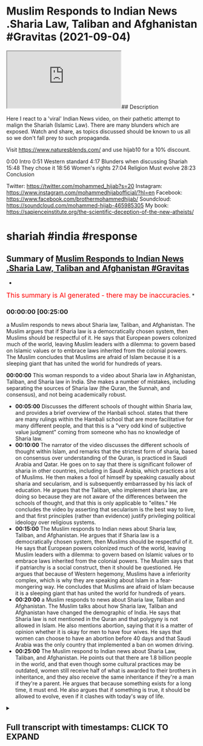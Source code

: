 # Muslim Responds to Indian News .Sharia Law, Taliban and Afghanistan #Gravitas (2021-09-04)

<iframe loading='lazy' src='https://www.youtube.com/embed/nvIoWunqmZ4'></iframe>## Description

Here I react to a 'viral' Indian News video, on their pathetic attempt to malign the Shariah (Islamic Law). There are many blunders which are exposed. Watch and share, as topics discussed should be known to us all so we don't fall prey to such propaganda.

Visit <https://www.naturesblends.com/> and use hijab10 for a 10% discount.

0:00 Intro
0:51 Western standard
4:17 Blunders when discussing Shariah
15:48 They chose it
18:56 Women's rights
27:04 Religion Must evolve
28:23 Conclusion

Twitter: <https://twitter.com/mohammed_hijab?s=20>
Instagram: <https://www.instagram.com/mohammedhijabofficial/?hl=en>
Facebook: <https://www.facebook.com/brothermohammedhijab/>
Soundcloud: <https://soundcloud.com/mohammed-hijab-465985305>
My book: <https://sapienceinstitute.org/the-scientific-deception-of-the-new-atheists/>

# shariah #india #response

## Summary of [Muslim Responds to Indian News .Sharia Law, Taliban and Afghanistan #Gravitas](https://www.youtube.com/watch?v=nvIoWunqmZ4)

*

<span style="color:red; font-size:125%">This summary is AI generated - there may be inaccuracies</span>. *

### <a onclick="modifyYTiframeseektime('1500')">00:00:00 [00:25:00</a>

 a Muslim responds to news about Sharia law, Taliban, and Afghanistan. The Muslim argues that if Sharia law is a democratically chosen system, then Muslims should be respectful of it. He says that European powers colonized much of the world, leaving Muslim leaders with a dilemma: to govern based on Islamic values or to embrace laws inherited from the colonial powers. The Muslim concludes that Muslims are afraid of Islam because it is a sleeping giant that has united the world for hundreds of years.

**<a onclick="modifyYTiframeseektime('0')">00:00:00</a>** This woman responds to a video about Sharia law in Afghanistan, Taliban, and Sharia law in India. She makes a number of mistakes, including separating the sources of Sharia law (the Quran, the Sunnah, and consensus), and not being academically robust.

* **<a onclick="modifyYTiframeseektime('300')">00:05:00</a>** Discusses the different schools of thought within Sharia law, and provides a brief overview of the Hanbali school. states that there are many rulings within the Hambali school that are more facilitative for many different people, and that this is a "very odd kind of subjective value judgment" coming from someone who has no knowledge of Sharia law.
* **<a onclick="modifyYTiframeseektime('600')">00:10:00</a>** The narrator of the video discusses the different schools of thought within Islam, and remarks that the strictest form of sharia, based on consensus over understanding of the Quran, is practiced in Saudi Arabia and Qatar. He goes on to say that there is significant follower of sharia in other countries, including in Saudi Arabia, which practices a lot of Muslims. He then makes a fool of himself by speaking casually about sharia and secularism, and is subsequently embarrassed by his lack of education. He argues that the Taliban, who implement sharia law, are doing so because they are not aware of the differences between the schools of thought, and that this is only applicable to "elites." He concludes the video by asserting that secularism is the best way to live, and that first principles (rather than evidence) justify privileging political ideology over religious systems.
* **<a onclick="modifyYTiframeseektime('900')">00:15:00</a>** The Muslim responds to Indian news about Sharia law, Taliban, and Afghanistan. He argues that if Sharia law is a democratically chosen system, then Muslims should be respectful of it. He says that European powers colonized much of the world, leaving Muslim leaders with a dilemma: to govern based on Islamic values or to embrace laws inherited from the colonial powers. The Muslim says that if patriarchy is a social construct, then it should be questioned. He argues that because of Western hegemony, Muslims have a inferiority complex, which is why they are speaking about Islam in a fear-mongering way. He concludes that Muslims are afraid of Islam because it is a sleeping giant that has united the world for hundreds of years.
* **<a onclick="modifyYTiframeseektime('1200')">00:20:00</a>**  a Muslim responds to news about Sharia law, Taliban and Afghanistan. The Muslim talks about how Sharia law, Taliban and Afghanistan have changed the demographic of India. He says that Sharia law is not mentioned in the Quran and that polygyny is not allowed in Islam. He also mentions abortion, saying that it is a matter of opinion whether it is okay for men to have four wives. He says that women can choose to have an abortion before 40 days and that Saudi Arabia was the only country that implemented a ban on women driving.
* **<a onclick="modifyYTiframeseektime('1500')">00:25:00</a>** The Muslim respond to Indian news about Sharia Law, Taliban, and Afghanistan. He points out that there are 1.8 billion people in the world, and that even though some cultural practices may be outdated, women still receive half of what is awarded to their brothers in inheritance, and they also receive the same inheritance if they're a man if they're a parent. He argues that because something exists for a long time, it must end. He also argues that if something is true, it should be allowed to evolve, even if it clashes with today's way of life.

<details><summary><h2>Full transcript with timestamps: CLICK TO EXPAND</h2></summary>

<a onclick="modifyYTiframeseektime('0)')">0:00:00 [Music]</a>
<a onclick="modifyYTiframeseektime('5)')">0:00:05 is the hijab 10</a>
<a onclick="modifyYTiframeseektime('7)')">0:00:07 discount code for 10 percent discount on</a>
<a onclick="modifyYTiframeseektime('9)')">0:00:09 a wide range of products including</a>
<a onclick="modifyYTiframeseektime('11)')">0:00:11 premium ethiopian black seed products</a>
<a onclick="modifyYTiframeseektime('14)')">0:00:14 assalamu alaikum</a>
<a onclick="modifyYTiframeseektime('16)')">0:00:16 i am going to respond to a video that</a>
<a onclick="modifyYTiframeseektime('18)')">0:00:18 has gone semi viral you could actually</a>
<a onclick="modifyYTiframeseektime('20)')">0:00:20 say it's gone viral depending on your</a>
<a onclick="modifyYTiframeseektime('21)')">0:00:21 definition of course</a>
<a onclick="modifyYTiframeseektime('22)')">0:00:22 a woman a broadcaster from india who has</a>
<a onclick="modifyYTiframeseektime('25)')">0:00:25 perpetuated falsehood really monstrous</a>
<a onclick="modifyYTiframeseektime('28)')">0:00:28 falsehoods one after the other blunders</a>
<a onclick="modifyYTiframeseektime('30)')">0:00:30 she's made blunders mistakes speaking</a>
<a onclick="modifyYTiframeseektime('32)')">0:00:32 with authority where she shouldn't have</a>
<a onclick="modifyYTiframeseektime('34)')">0:00:34 done so</a>
<a onclick="modifyYTiframeseektime('35)')">0:00:35 and i'm gonna be reacting to this video</a>
<a onclick="modifyYTiframeseektime('37)')">0:00:37 of this woman speaking about the</a>
<a onclick="modifyYTiframeseektime('38)')">0:00:38 afghanistan situation about the taliban</a>
<a onclick="modifyYTiframeseektime('41)')">0:00:41 about the sharia law in fact the video</a>
<a onclick="modifyYTiframeseektime('43)')">0:00:43 is entitled what is the sharia law so</a>
<a onclick="modifyYTiframeseektime('46)')">0:00:46 that's a cess</a>
<a onclick="modifyYTiframeseektime('47)')">0:00:47 in watching this video whether this</a>
<a onclick="modifyYTiframeseektime('48)')">0:00:48 woman understands that which she's</a>
<a onclick="modifyYTiframeseektime('51)')">0:00:51 talking about</a>
<a onclick="modifyYTiframeseektime('52)')">0:00:52 there was a time when afghanistan was a</a>
<a onclick="modifyYTiframeseektime('54)')">0:00:54 modern state faith was a private matter</a>
<a onclick="modifyYTiframeseektime('57)')">0:00:57 so already we're talking about modernity</a>
<a onclick="modifyYTiframeseektime('58)')">0:00:58 right so there's an assumption from the</a>
<a onclick="modifyYTiframeseektime('60)')">0:01:00 very outset that western modernity</a>
<a onclick="modifyYTiframeseektime('63)')">0:01:03 progressivism in that sense</a>
<a onclick="modifyYTiframeseektime('65)')">0:01:05 is potentially the barometer or the</a>
<a onclick="modifyYTiframeseektime('67)')">0:01:07 standard</a>
<a onclick="modifyYTiframeseektime('68)')">0:01:08 that we should meet well these</a>
<a onclick="modifyYTiframeseektime('70)')">0:01:10 assertions or these assumptions</a>
<a onclick="modifyYTiframeseektime('73)')">0:01:13 have to be evidence in and of themselves</a>
<a onclick="modifyYTiframeseektime('75)')">0:01:15 we don't need to</a>
<a onclick="modifyYTiframeseektime('76)')">0:01:16 go towards modernity or progressivism or</a>
<a onclick="modifyYTiframeseektime('79)')">0:01:19 western culture</a>
<a onclick="modifyYTiframeseektime('80)')">0:01:20 and if you do if you do want to put us</a>
<a onclick="modifyYTiframeseektime('82)')">0:01:22 in that kind of category of going</a>
<a onclick="modifyYTiframeseektime('84)')">0:01:24 towards this and you think that's the</a>
<a onclick="modifyYTiframeseektime('85)')">0:01:25 right thing to do then you have to argue</a>
<a onclick="modifyYTiframeseektime('87)')">0:01:27 for that from first principles it's not</a>
<a onclick="modifyYTiframeseektime('89)')">0:01:29 good enough to just say well it's</a>
<a onclick="modifyYTiframeseektime('91)')">0:01:31 modernity and assume it you have to</a>
<a onclick="modifyYTiframeseektime('93)')">0:01:33 argue from the beginning and i come to</a>
<a onclick="modifyYTiframeseektime('94)')">0:01:34 you with arguably the most controversial</a>
<a onclick="modifyYTiframeseektime('97)')">0:01:37 concept in the world</a>
<a onclick="modifyYTiframeseektime('99)')">0:01:39 it's arguably the most controversial</a>
<a onclick="modifyYTiframeseektime('101)')">0:01:41 concept in the world of course it's not</a>
<a onclick="modifyYTiframeseektime('103)')">0:01:43 maybe befitting for me to to outline the</a>
<a onclick="modifyYTiframeseektime('106)')">0:01:46 fact that controversiality does not</a>
<a onclick="modifyYTiframeseektime('108)')">0:01:48 equate to falsity and i'm not saying</a>
<a onclick="modifyYTiframeseektime('110)')">0:01:50 that she's saying that but just to make</a>
<a onclick="modifyYTiframeseektime('112)')">0:01:52 sure that our audience or the end user</a>
<a onclick="modifyYTiframeseektime('114)')">0:01:54 here is fully familiar with this point</a>
<a onclick="modifyYTiframeseektime('116)')">0:01:56 but is it the most controversial thing</a>
<a onclick="modifyYTiframeseektime('118)')">0:01:58 in the world</a>
<a onclick="modifyYTiframeseektime('119)')">0:01:59 i mean</a>
<a onclick="modifyYTiframeseektime('120)')">0:02:00 there are lots of things historically</a>
<a onclick="modifyYTiframeseektime('122)')">0:02:02 and contemporaneously that have been</a>
<a onclick="modifyYTiframeseektime('124)')">0:02:04 more controversial the shape of the</a>
<a onclick="modifyYTiframeseektime('125)')">0:02:05 earth has been extremely controversial</a>
<a onclick="modifyYTiframeseektime('127)')">0:02:07 on the history of cosmology in the last</a>
<a onclick="modifyYTiframeseektime('129)')">0:02:09 thousand years</a>
<a onclick="modifyYTiframeseektime('130)')">0:02:10 even more controversial you could argue</a>
<a onclick="modifyYTiframeseektime('132)')">0:02:12 a sati</a>
<a onclick="modifyYTiframeseektime('133)')">0:02:13 a practice called sati</a>
<a onclick="modifyYTiframeseektime('135)')">0:02:15 that was done by hindu women</a>
<a onclick="modifyYTiframeseektime('137)')">0:02:17 historically and even up until the</a>
<a onclick="modifyYTiframeseektime('138)')">0:02:18 modern age actually and this practice</a>
<a onclick="modifyYTiframeseektime('142)')">0:02:22 what involved a woman burning herself</a>
<a onclick="modifyYTiframeseektime('144)')">0:02:24 in mourning</a>
<a onclick="modifyYTiframeseektime('146)')">0:02:26 for her husband's death</a>
<a onclick="modifyYTiframeseektime('149)')">0:02:29 talk about women's rights so one of</a>
<a onclick="modifyYTiframeseektime('151)')">0:02:31 those things it took the colonial powers</a>
<a onclick="modifyYTiframeseektime('153)')">0:02:33 the british powers to come and outlaw</a>
<a onclick="modifyYTiframeseektime('154)')">0:02:34 this thing the white man to come and</a>
<a onclick="modifyYTiframeseektime('156)')">0:02:36 tell you what was right and wrong</a>
<a onclick="modifyYTiframeseektime('158)')">0:02:38 yes no wonder why you're so obsessed</a>
<a onclick="modifyYTiframeseektime('160)')">0:02:40 with the white man because he stops you</a>
<a onclick="modifyYTiframeseektime('161)')">0:02:41 from burning yourselves i mean i</a>
<a onclick="modifyYTiframeseektime('163)')">0:02:43 understand the inferiority complex here</a>
<a onclick="modifyYTiframeseektime('166)')">0:02:46 but</a>
<a onclick="modifyYTiframeseektime('167)')">0:02:47 let's not try and think now that</a>
<a onclick="modifyYTiframeseektime('171)')">0:02:51 this is the once again the barometer</a>
<a onclick="modifyYTiframeseektime('173)')">0:02:53 that we must all fulfill or the</a>
<a onclick="modifyYTiframeseektime('176)')">0:02:56 um</a>
<a onclick="modifyYTiframeseektime('176)')">0:02:56 the the standard that we must all meet</a>
<a onclick="modifyYTiframeseektime('178)')">0:02:58 the white man standard why is it so</a>
<a onclick="modifyYTiframeseektime('181)')">0:03:01 controversial why does the world fear it</a>
<a onclick="modifyYTiframeseektime('183)')">0:03:03 will take afghanistan further back in</a>
<a onclick="modifyYTiframeseektime('186)')">0:03:06 time</a>
<a onclick="modifyYTiframeseektime('188)')">0:03:08 what do you mean by the world do you</a>
<a onclick="modifyYTiframeseektime('189)')">0:03:09 mean the white man</a>
<a onclick="modifyYTiframeseektime('191)')">0:03:11 is that what we mean or the western</a>
<a onclick="modifyYTiframeseektime('192)')">0:03:12 powers or colonial powers or ex-colonial</a>
<a onclick="modifyYTiframeseektime('194)')">0:03:14 powers or the superpowers who do you</a>
<a onclick="modifyYTiframeseektime('195)')">0:03:15 mean by</a>
<a onclick="modifyYTiframeseektime('197)')">0:03:17 the world</a>
<a onclick="modifyYTiframeseektime('198)')">0:03:18 okay let's keep listening we've spoken</a>
<a onclick="modifyYTiframeseektime('200)')">0:03:20 to a lot of scholars and experts to put</a>
<a onclick="modifyYTiframeseektime('202)')">0:03:22 this report together you've spoken to a</a>
<a onclick="modifyYTiframeseektime('204)')">0:03:24 lot of scholars and experts so i'm</a>
<a onclick="modifyYTiframeseektime('206)')">0:03:26 expecting what you say about sharia law</a>
<a onclick="modifyYTiframeseektime('208)')">0:03:28 is going to be something which is</a>
<a onclick="modifyYTiframeseektime('209)')">0:03:29 academically robust and if if not then</a>
<a onclick="modifyYTiframeseektime('212)')">0:03:32 you will be</a>
<a onclick="modifyYTiframeseektime('213)')">0:03:33 obviously to blame thanks to the</a>
<a onclick="modifyYTiframeseektime('215)')">0:03:35 misrepresentation manipulation and</a>
<a onclick="modifyYTiframeseektime('217)')">0:03:37 misuse of the sharia by whom islamic</a>
<a onclick="modifyYTiframeseektime('220)')">0:03:40 regimes politicians clerics radicals</a>
<a onclick="modifyYTiframeseektime('223)')">0:03:43 terrorists they've all used the sharia</a>
<a onclick="modifyYTiframeseektime('225)')">0:03:45 to rule in the name of god</a>
<a onclick="modifyYTiframeseektime('227)')">0:03:47 so coming back to the question what is</a>
<a onclick="modifyYTiframeseektime('228)')">0:03:48 the sharia well there is no</a>
<a onclick="modifyYTiframeseektime('230)')">0:03:50 that's not the exclusive property of</a>
<a onclick="modifyYTiframeseektime('232)')">0:03:52 religious disciples</a>
<a onclick="modifyYTiframeseektime('234)')">0:03:54 many radicals and terrorists have used</a>
<a onclick="modifyYTiframeseektime('236)')">0:03:56 secular ideology to do the same thing so</a>
<a onclick="modifyYTiframeseektime('239)')">0:03:59 this is not this is not an exclusivist</a>
<a onclick="modifyYTiframeseektime('241)')">0:04:01 discourse here i mean we can we can</a>
<a onclick="modifyYTiframeseektime('243)')">0:04:03 point to stalin we can point to even</a>
<a onclick="modifyYTiframeseektime('245)')">0:04:05 lenin we can point to mao we can point</a>
<a onclick="modifyYTiframeseektime('247)')">0:04:07 to many different people who had</a>
<a onclick="modifyYTiframeseektime('249)')">0:04:09 materialist ideologies and who did the</a>
<a onclick="modifyYTiframeseektime('251)')">0:04:11 same thing</a>
<a onclick="modifyYTiframeseektime('252)')">0:04:12 so</a>
<a onclick="modifyYTiframeseektime('253)')">0:04:13 this is not an exclusivist discourse and</a>
<a onclick="modifyYTiframeseektime('255)')">0:04:15 you shouldn't make it seem as if it is</a>
<a onclick="modifyYTiframeseektime('257)')">0:04:17 where do the rules come from three</a>
<a onclick="modifyYTiframeseektime('259)')">0:04:19 sources the quran which is islam's holy</a>
<a onclick="modifyYTiframeseektime('261)')">0:04:21 book the sunnah which is basically the</a>
<a onclick="modifyYTiframeseektime('263)')">0:04:23 deeds of prophet muhammad and the hadees</a>
<a onclick="modifyYTiframeseektime('265)')">0:04:25 the sayings of the prophet this is the</a>
<a onclick="modifyYTiframeseektime('268)')">0:04:28 first major blunder it's actually a huge</a>
<a onclick="modifyYTiframeseektime('270)')">0:04:30 blunder</a>
<a onclick="modifyYTiframeseektime('271)')">0:04:31 it's the quran</a>
<a onclick="modifyYTiframeseektime('273)')">0:04:33 the hadith which is the sunnah i don't</a>
<a onclick="modifyYTiframeseektime('275)')">0:04:35 know why you've separated the two things</a>
<a onclick="modifyYTiframeseektime('277)')">0:04:37 and then the third thing is ishmael</a>
<a onclick="modifyYTiframeseektime('279)')">0:04:39 which is consensus and the fourth thing</a>
<a onclick="modifyYTiframeseektime('280)')">0:04:40 is yes</a>
<a onclick="modifyYTiframeseektime('282)')">0:04:42 and actually nezhamad dina tofi who is a</a>
<a onclick="modifyYTiframeseektime('284)')">0:04:44 one of the specialists of the principles</a>
<a onclick="modifyYTiframeseektime('286)')">0:04:46 of jurisprudence</a>
<a onclick="modifyYTiframeseektime('288)')">0:04:48 he mentions 11 sources all together</a>
<a onclick="modifyYTiframeseektime('290)')">0:04:50 including</a>
<a onclick="modifyYTiframeseektime('294)')">0:04:54 so</a>
<a onclick="modifyYTiframeseektime('296)')">0:04:56 the saying of the sahabi all the rulings</a>
<a onclick="modifyYTiframeseektime('299)')">0:04:59 of those who came before us in terms of</a>
<a onclick="modifyYTiframeseektime('300)')">0:05:00 the other uh legal systems of moses and</a>
<a onclick="modifyYTiframeseektime('303)')">0:05:03 for example abraham and so on</a>
<a onclick="modifyYTiframeseektime('307)')">0:05:07 which is the idea of the common interest</a>
<a onclick="modifyYTiframeseektime('308)')">0:05:08 all of these things are also sources of</a>
<a onclick="modifyYTiframeseektime('310)')">0:05:10 sharia</a>
<a onclick="modifyYTiframeseektime('311)')">0:05:11 and this is the reductionist</a>
<a onclick="modifyYTiframeseektime('312)')">0:05:12 understanding that has left a lot of</a>
<a onclick="modifyYTiframeseektime('313)')">0:05:13 people like yourself</a>
<a onclick="modifyYTiframeseektime('316)')">0:05:16 reducing the sharia to just one or two</a>
<a onclick="modifyYTiframeseektime('318)')">0:05:18 sources</a>
<a onclick="modifyYTiframeseektime('319)')">0:05:19 this is not the case and in fact you</a>
<a onclick="modifyYTiframeseektime('321)')">0:05:21 haven't even represented it correctly</a>
<a onclick="modifyYTiframeseektime('322)')">0:05:22 according to any school of thought shia</a>
<a onclick="modifyYTiframeseektime('324)')">0:05:24 or sunnah this is completely false what</a>
<a onclick="modifyYTiframeseektime('327)')">0:05:27 you've said there is wrong listen to me</a>
<a onclick="modifyYTiframeseektime('329)')">0:05:29 carefully what you said there is wrong</a>
<a onclick="modifyYTiframeseektime('331)')">0:05:31 because once again to reiterate the four</a>
<a onclick="modifyYTiframeseektime('334)')">0:05:34 major</a>
<a onclick="modifyYTiframeseektime('335)')">0:05:35 masada sharia if you like</a>
<a onclick="modifyYTiframeseektime('337)')">0:05:37 or the the four major sources of sharia</a>
<a onclick="modifyYTiframeseektime('340)')">0:05:40 are the quran as you've mentioned the</a>
<a onclick="modifyYTiframeseektime('342)')">0:05:42 sunnah which is the hadith which itself</a>
<a onclick="modifyYTiframeseektime('344)')">0:05:44 is subdivided into different types</a>
<a onclick="modifyYTiframeseektime('346)')">0:05:46 authentic sahih yamatawa</a>
<a onclick="modifyYTiframeseektime('349)')">0:05:49 hassan hasan</a>
<a onclick="modifyYTiframeseektime('355)')">0:05:55 and these categorizations are known by</a>
<a onclick="modifyYTiframeseektime('356)')">0:05:56 the people of hadith and then you have</a>
<a onclick="modifyYTiframeseektime('359)')">0:05:59 ishmael which is the legal consensus</a>
<a onclick="modifyYTiframeseektime('361)')">0:06:01 which is defined by or as</a>
<a onclick="modifyYTiframeseektime('364)')">0:06:04 the</a>
<a onclick="modifyYTiframeseektime('366)')">0:06:06 the consensus of the jurists in one</a>
<a onclick="modifyYTiframeseektime('368)')">0:06:08 specific time in one specific issue in</a>
<a onclick="modifyYTiframeseektime('371)')">0:06:11 one of</a>
<a onclick="modifyYTiframeseektime('372)')">0:06:12 the issues of the uh islamic</a>
<a onclick="modifyYTiframeseektime('375)')">0:06:15 law</a>
<a onclick="modifyYTiframeseektime('376)')">0:06:16 this is ishmael and then you have chaos</a>
<a onclick="modifyYTiframeseektime('378)')">0:06:18 which is legal analogy for example if</a>
<a onclick="modifyYTiframeseektime('380)')">0:06:20 something is haram</a>
<a onclick="modifyYTiframeseektime('382)')">0:06:22 in the quran but then there's something</a>
<a onclick="modifyYTiframeseektime('384)')">0:06:24 which also has the same causative</a>
<a onclick="modifyYTiframeseektime('385)')">0:06:25 reasoning they analogize onto it for</a>
<a onclick="modifyYTiframeseektime('388)')">0:06:28 example</a>
<a onclick="modifyYTiframeseektime('389)')">0:06:29 alcohol is haram or wine is haram let's</a>
<a onclick="modifyYTiframeseektime('392)')">0:06:32 say they analogize on to that</a>
<a onclick="modifyYTiframeseektime('394)')">0:06:34 that smoking weed is haram they smoking</a>
<a onclick="modifyYTiframeseektime('398)')">0:06:38 anything that intoxic hallucinogens are</a>
<a onclick="modifyYTiframeseektime('399)')">0:06:39 haram because it's</a>
<a onclick="modifyYTiframeseektime('402)')">0:06:42 analogized onto and this is one of the</a>
<a onclick="modifyYTiframeseektime('405)')">0:06:45 masada if you like one of the</a>
<a onclick="modifyYTiframeseektime('408)')">0:06:48 sources of sharia but there are these</a>
<a onclick="modifyYTiframeseektime('410)')">0:06:50 are the four main ones there are other</a>
<a onclick="modifyYTiframeseektime('411)')">0:06:51 ones like masala</a>
<a onclick="modifyYTiframeseektime('413)')">0:06:53 this is actually a source of sharia</a>
<a onclick="modifyYTiframeseektime('415)')">0:06:55 masala is the common interest</a>
<a onclick="modifyYTiframeseektime('418)')">0:06:58 a lot of people are asking why is it</a>
<a onclick="modifyYTiframeseektime('419)')">0:06:59 that the taliban are</a>
<a onclick="modifyYTiframeseektime('420)')">0:07:00 acting in a more pragmatic manner now</a>
<a onclick="modifyYTiframeseektime('423)')">0:07:03 is because of this source see if you if</a>
<a onclick="modifyYTiframeseektime('425)')">0:07:05 you knew these things then you'd know</a>
<a onclick="modifyYTiframeseektime('427)')">0:07:07 how to operate and how to interact with</a>
<a onclick="modifyYTiframeseektime('430)')">0:07:10 those who you disagree with you don't</a>
<a onclick="modifyYTiframeseektime('431)')">0:07:11 even know the source of sharia ah</a>
<a onclick="modifyYTiframeseektime('433)')">0:07:13 therefore your analysis is going to be</a>
<a onclick="modifyYTiframeseektime('435)')">0:07:15 reductionist is going to be false and</a>
<a onclick="modifyYTiframeseektime('437)')">0:07:17 it's going to be lacking where are the</a>
<a onclick="modifyYTiframeseektime('439)')">0:07:19 scholars now that you said you they</a>
<a onclick="modifyYTiframeseektime('441)')">0:07:21 don't even know the basis of</a>
<a onclick="modifyYTiframeseektime('443)')">0:07:23 sharia</a>
<a onclick="modifyYTiframeseektime('444)')">0:07:24 in islam</a>
<a onclick="modifyYTiframeseektime('445)')">0:07:25 there's a range of other sources to work</a>
<a onclick="modifyYTiframeseektime('447)')">0:07:27 out how god wants muslims to live but</a>
<a onclick="modifyYTiframeseektime('450)')">0:07:30 there is no single law book no definite</a>
<a onclick="modifyYTiframeseektime('453)')">0:07:33 statute no said judicial proceeding</a>
<a onclick="modifyYTiframeseektime('456)')">0:07:36 that's false there is a set judicial</a>
<a onclick="modifyYTiframeseektime('457)')">0:07:37 precedent it's not precedent it's</a>
<a onclick="modifyYTiframeseektime('459)')">0:07:39 precedent and there is a there is a set</a>
<a onclick="modifyYTiframeseektime('462)')">0:07:42 precedent from the ishmael</a>
<a onclick="modifyYTiframeseektime('464)')">0:07:44 so when scholars make a decision on the</a>
<a onclick="modifyYTiframeseektime('467)')">0:07:47 par or on the uh on whatever his issue</a>
<a onclick="modifyYTiframeseektime('469)')">0:07:49 is they look at the ishmael if there's a</a>
<a onclick="modifyYTiframeseektime('470)')">0:07:50 ishmael or a consensus of a past that</a>
<a onclick="modifyYTiframeseektime('474)')">0:07:54 acts effectively like a judicial</a>
<a onclick="modifyYTiframeseektime('476)')">0:07:56 president it's basically a vast</a>
<a onclick="modifyYTiframeseektime('478)')">0:07:58 collection of different often</a>
<a onclick="modifyYTiframeseektime('480)')">0:08:00 conflicting interpretations</a>
<a onclick="modifyYTiframeseektime('482)')">0:08:02 these are that's not</a>
<a onclick="modifyYTiframeseektime('484)')">0:08:04 see you're confusing it yourself you</a>
<a onclick="modifyYTiframeseektime('485)')">0:08:05 said sharia is different because the</a>
<a onclick="modifyYTiframeseektime('488)')">0:08:08 interpretations and sharia is god's will</a>
<a onclick="modifyYTiframeseektime('490)')">0:08:10 now you're saying that sharia has got</a>
<a onclick="modifyYTiframeseektime('492)')">0:08:12 sharia is diff different interpretations</a>
<a onclick="modifyYTiframeseektime('494)')">0:08:14 which is false you can't even keep up</a>
<a onclick="modifyYTiframeseektime('496)')">0:08:16 with your own script that you're reading</a>
<a onclick="modifyYTiframeseektime('498)')">0:08:18 in front of your face</a>
<a onclick="modifyYTiframeseektime('500)')">0:08:20 this is ignorance compounded</a>
<a onclick="modifyYTiframeseektime('502)')">0:08:22 interpretations gave birth to five</a>
<a onclick="modifyYTiframeseektime('504)')">0:08:24 schools of thought five legal schools of</a>
<a onclick="modifyYTiframeseektime('507)')">0:08:27 sharia and you must know this there are</a>
<a onclick="modifyYTiframeseektime('508)')">0:08:28 different kinds of sharia</a>
<a onclick="modifyYTiframeseektime('510)')">0:08:30 we must know this and you're gonna teach</a>
<a onclick="modifyYTiframeseektime('511)')">0:08:31 us you must know this</a>
<a onclick="modifyYTiframeseektime('513)')">0:08:33 by the way there are more than four five</a>
<a onclick="modifyYTiframeseektime('515)')">0:08:35 six seven schools of thought these are</a>
<a onclick="modifyYTiframeseektime('516)')">0:08:36 the ones which have survived</a>
<a onclick="modifyYTiframeseektime('518)')">0:08:38 there are many schools of thought atari</a>
<a onclick="modifyYTiframeseektime('520)')">0:08:40 had a school of thought</a>
<a onclick="modifyYTiframeseektime('521)')">0:08:41 had a school of thought these big names</a>
<a onclick="modifyYTiframeseektime('523)')">0:08:43 had a school of thought they just</a>
<a onclick="modifyYTiframeseektime('524)')">0:08:44 haven't survived so if you want to be</a>
<a onclick="modifyYTiframeseektime('526)')">0:08:46 meticulous and you want to be precise</a>
<a onclick="modifyYTiframeseektime('528)')">0:08:48 then don't speak in the way that you've</a>
<a onclick="modifyYTiframeseektime('530)')">0:08:50 just spoken</a>
<a onclick="modifyYTiframeseektime('536)')">0:08:56 these four belong to sunni islam the</a>
<a onclick="modifyYTiframeseektime('538)')">0:08:58 fifth is a shia version of what about</a>
<a onclick="modifyYTiframeseektime('542)')">0:09:02 what about the what about zaydi shias</a>
<a onclick="modifyYTiframeseektime('545)')">0:09:05 you've completely missed a big chunks so</a>
<a onclick="modifyYTiframeseektime('547)')">0:09:07 you're all over the place zaydi shia is</a>
<a onclick="modifyYTiframeseektime('549)')">0:09:09 they are the majority of the yemeni</a>
<a onclick="modifyYTiframeseektime('551)')">0:09:11 population of shiites you've completely</a>
<a onclick="modifyYTiframeseektime('553)')">0:09:13 left them out in your analysis here how</a>
<a onclick="modifyYTiframeseektime('555)')">0:09:15 comes</a>
<a onclick="modifyYTiframeseektime('557)')">0:09:17 sharia it's called jafri</a>
<a onclick="modifyYTiframeseektime('559)')">0:09:19 all five of them are named after</a>
<a onclick="modifyYTiframeseektime('561)')">0:09:21 theologists and jurists the men who</a>
<a onclick="modifyYTiframeseektime('564)')">0:09:24 theologians and jurists</a>
<a onclick="modifyYTiframeseektime('567)')">0:09:27 yes</a>
<a onclick="modifyYTiframeseektime('569)')">0:09:29 interpreted islamic texts</a>
<a onclick="modifyYTiframeseektime('571)')">0:09:31 now look at this map</a>
<a onclick="modifyYTiframeseektime('573)')">0:09:33 the hanbali school is the smallest and</a>
<a onclick="modifyYTiframeseektime('575)')">0:09:35 strictest of them all it's primary</a>
<a onclick="modifyYTiframeseektime('578)')">0:09:38 what you define as strict this is it</a>
<a onclick="modifyYTiframeseektime('580)')">0:09:40 seems to be a very subjective reading</a>
<a onclick="modifyYTiframeseektime('582)')">0:09:42 what do you define as a strict there's</a>
<a onclick="modifyYTiframeseektime('583)')">0:09:43 many rulings in the hamburglar school of</a>
<a onclick="modifyYTiframeseektime('585)')">0:09:45 thought</a>
<a onclick="modifyYTiframeseektime('586)')">0:09:46 i'm not just saying that because</a>
<a onclick="modifyYTiframeseektime('587)')">0:09:47 obviously i come from that school</a>
<a onclick="modifyYTiframeseektime('588)')">0:09:48 thought but um there are many rulings</a>
<a onclick="modifyYTiframeseektime('590)')">0:09:50 which are by and large more facilitative</a>
<a onclick="modifyYTiframeseektime('594)')">0:09:54 for many different people so this is a</a>
<a onclick="modifyYTiframeseektime('595)')">0:09:55 very</a>
<a onclick="modifyYTiframeseektime('596)')">0:09:56 odd kind of subjective value judgment</a>
<a onclick="modifyYTiframeseektime('598)')">0:09:58 coming from someone who has no knowledge</a>
<a onclick="modifyYTiframeseektime('600)')">0:10:00 of any of the schools of thought and you</a>
<a onclick="modifyYTiframeseektime('601)')">0:10:01 probably wouldn't ask you why is it the</a>
<a onclick="modifyYTiframeseektime('602)')">0:10:02 strictest you probably wouldn't know how</a>
<a onclick="modifyYTiframeseektime('603)')">0:10:03 to answer that</a>
<a onclick="modifyYTiframeseektime('605)')">0:10:05 resource is the quran it is practiced in</a>
<a onclick="modifyYTiframeseektime('607)')">0:10:07 saudi arabia and qatar</a>
<a onclick="modifyYTiframeseektime('609)')">0:10:09 it also has significant followers in</a>
<a onclick="modifyYTiframeseektime('611)')">0:10:11 these countries i mean saudi arabia yes</a>
<a onclick="modifyYTiframeseektime('613)')">0:10:13 they practiced</a>
<a onclick="modifyYTiframeseektime('614)')">0:10:14 a lot of a lot of people a lot of</a>
<a onclick="modifyYTiframeseektime('616)')">0:10:16 jerusalem humbly there about a lot of</a>
<a onclick="modifyYTiframeseektime('618)')">0:10:18 salafists who are not non-medhabi</a>
<a onclick="modifyYTiframeseektime('621)')">0:10:21 actually in saudi arabia and so once</a>
<a onclick="modifyYTiframeseektime('623)')">0:10:23 again the awam the the labe audience the</a>
<a onclick="modifyYTiframeseektime('625)')">0:10:25 lay people this is very important for</a>
<a onclick="modifyYTiframeseektime('627)')">0:10:27 even us to know as muslims there's a</a>
<a onclick="modifyYTiframeseektime('628)')">0:10:28 difference between what the elitists or</a>
<a onclick="modifyYTiframeseektime('630)')">0:10:30 the clerics or whatever it is they</a>
<a onclick="modifyYTiframeseektime('632)')">0:10:32 practice and what the lay audience</a>
<a onclick="modifyYTiframeseektime('635)')">0:10:35 their lay audience really doesn't have a</a>
<a onclick="modifyYTiframeseektime('637)')">0:10:37 method</a>
<a onclick="modifyYTiframeseektime('639)')">0:10:39 the ami doesn't really know about the</a>
<a onclick="modifyYTiframeseektime('640)')">0:10:40 hamburglar school of if you ask him</a>
<a onclick="modifyYTiframeseektime('641)')">0:10:41 what's the difference between himself</a>
<a onclick="modifyYTiframeseektime('642)')">0:10:42 and hanafi they all know the difference</a>
<a onclick="modifyYTiframeseektime('644)')">0:10:44 so this is only applicable really to the</a>
<a onclick="modifyYTiframeseektime('646)')">0:10:46 elitists</a>
<a onclick="modifyYTiframeseektime('647)')">0:10:47 but you wouldn't know that the shafi</a>
<a onclick="modifyYTiframeseektime('649)')">0:10:49 school of sharia relies on consensus</a>
<a onclick="modifyYTiframeseektime('651)')">0:10:51 over understanding of the quran i would</a>
<a onclick="modifyYTiframeseektime('653)')">0:10:53 dare you i dare you to find me one book</a>
<a onclick="modifyYTiframeseektime('657)')">0:10:57 from imam shafi's</a>
<a onclick="modifyYTiframeseektime('659)')">0:10:59 the first book ever written</a>
<a onclick="modifyYTiframeseektime('661)')">0:11:01 on usual by the way in islamic history</a>
<a onclick="modifyYTiframeseektime('663)')">0:11:03 he is the one who which is islamic</a>
<a onclick="modifyYTiframeseektime('665)')">0:11:05 jewish prudence are they to find me one</a>
<a onclick="modifyYTiframeseektime('667)')">0:11:07 book of shafai usual which says that</a>
<a onclick="modifyYTiframeseektime('670)')">0:11:10 consensus is</a>
<a onclick="modifyYTiframeseektime('672)')">0:11:12 preferred over the quran there's no such</a>
<a onclick="modifyYTiframeseektime('675)')">0:11:15 statement made by any scholar in islamic</a>
<a onclick="modifyYTiframeseektime('677)')">0:11:17 history you've just made a fool of</a>
<a onclick="modifyYTiframeseektime('678)')">0:11:18 yourself not realizing it speaking</a>
<a onclick="modifyYTiframeseektime('680)')">0:11:20 nonchalantly and casually</a>
<a onclick="modifyYTiframeseektime('683)')">0:11:23 this is embarrassing this is totally</a>
<a onclick="modifyYTiframeseektime('684)')">0:11:24 embarrassing why are you speaking about</a>
<a onclick="modifyYTiframeseektime('685)')">0:11:25 these matters</a>
<a onclick="modifyYTiframeseektime('687)')">0:11:27 why are you speaking about these matters</a>
<a onclick="modifyYTiframeseektime('689)')">0:11:29 you clearly are uneducated</a>
<a onclick="modifyYTiframeseektime('691)')">0:11:31 you think you're educated you're</a>
<a onclick="modifyYTiframeseektime('692)')">0:11:32 uneducated you're being educated right</a>
<a onclick="modifyYTiframeseektime('694)')">0:11:34 now you've just made a huge blunder you</a>
<a onclick="modifyYTiframeseektime('696)')">0:11:36 said the shafai school of thought relies</a>
<a onclick="modifyYTiframeseektime('698)')">0:11:38 upon consensus over the understanding of</a>
<a onclick="modifyYTiframeseektime('701)')">0:11:41 the quran and there is no such there is</a>
<a onclick="modifyYTiframeseektime('703)')">0:11:43 not even one scholar in islamic history</a>
<a onclick="modifyYTiframeseektime('705)')">0:11:45 from any school of thought who's ever</a>
<a onclick="modifyYTiframeseektime('707)')">0:11:47 said such a thing you fool the hanafi</a>
<a onclick="modifyYTiframeseektime('709)')">0:11:49 school the earliest the most flexible</a>
<a onclick="modifyYTiframeseektime('711)')">0:11:51 version of the sharia it relies both on</a>
<a onclick="modifyYTiframeseektime('714)')">0:11:54 consensus and independent reasoning the</a>
<a onclick="modifyYTiframeseektime('716)')">0:11:56 hanafi school has the largest number</a>
<a onclick="modifyYTiframeseektime('719)')">0:11:59 there's all of the schools of thor have</a>
<a onclick="modifyYTiframeseektime('721)')">0:12:01 class except for the school of thought</a>
<a onclick="modifyYTiframeseektime('723)')">0:12:03 so you're making as if this is a special</a>
<a onclick="modifyYTiframeseektime('725)')">0:12:05 speciality of the hanafi method it's not</a>
<a onclick="modifyYTiframeseektime('728)')">0:12:08 independent reasoning is ps which is</a>
<a onclick="modifyYTiframeseektime('729)')">0:12:09 analyzing and then analogizing causative</a>
<a onclick="modifyYTiframeseektime('732)')">0:12:12 reasoning and then and analyzing</a>
<a onclick="modifyYTiframeseektime('734)')">0:12:14 backward formula this is not as special</a>
<a onclick="modifyYTiframeseektime('735)')">0:12:15 as a speciality of the hanafi method all</a>
<a onclick="modifyYTiframeseektime('738)')">0:12:18 of them if they have except for the</a>
<a onclick="modifyYTiframeseektime('738)')">0:12:18 vladimir which he didn't mention</a>
<a onclick="modifyYTiframeseektime('741)')">0:12:21 is uh in fact</a>
<a onclick="modifyYTiframeseektime('742)')">0:12:22 has that has that future they live in</a>
<a onclick="modifyYTiframeseektime('744)')">0:12:24 turkey jordan lebanon egypt afghanistan</a>
<a onclick="modifyYTiframeseektime('747)')">0:12:27 pakistan india</a>
<a onclick="modifyYTiframeseektime('749)')">0:12:29 yeah afghanistan so you've called it the</a>
<a onclick="modifyYTiframeseektime('751)')">0:12:31 most flexible form of sharia</a>
<a onclick="modifyYTiframeseektime('753)')">0:12:33 but but how do you square that with the</a>
<a onclick="modifyYTiframeseektime('755)')">0:12:35 fact that the taliban are implementing</a>
<a onclick="modifyYTiframeseektime('757)')">0:12:37 it you've you so you see there's</a>
<a onclick="modifyYTiframeseektime('760)')">0:12:40 contradictory messaging here in your</a>
<a onclick="modifyYTiframeseektime('761)')">0:12:41 broadcast you don't you don't even seem</a>
<a onclick="modifyYTiframeseektime('763)')">0:12:43 to realize it that's how embarrassing it</a>
<a onclick="modifyYTiframeseektime('765)')">0:12:45 is but the problem begins when religion</a>
<a onclick="modifyYTiframeseektime('767)')">0:12:47 is mixed with governance</a>
<a onclick="modifyYTiframeseektime('769)')">0:12:49 she says the problem begins when</a>
<a onclick="modifyYTiframeseektime('771)')">0:12:51 religion is mixed with governance that's</a>
<a onclick="modifyYTiframeseektime('773)')">0:12:53 that is a supposition you're making an</a>
<a onclick="modifyYTiframeseektime('775)')">0:12:55 assertion you've gone from inform</a>
<a onclick="modifyYTiframeseektime('777)')">0:12:57 informative broadcast to persuasive</a>
<a onclick="modifyYTiframeseektime('780)')">0:13:00 broadcasting so now you're inserting a</a>
<a onclick="modifyYTiframeseektime('782)')">0:13:02 secular ideal my question is the</a>
<a onclick="modifyYTiframeseektime('785)')">0:13:05 presumption of secularity how can you</a>
<a onclick="modifyYTiframeseektime('787)')">0:13:07 assert that without giving any evidence</a>
<a onclick="modifyYTiframeseektime('790)')">0:13:10 what are your demonstrative proofs that</a>
<a onclick="modifyYTiframeseektime('792)')">0:13:12 secularism is the neutral way or the</a>
<a onclick="modifyYTiframeseektime('796)')">0:13:16 best way to live</a>
<a onclick="modifyYTiframeseektime('798)')">0:13:18 do you have any evidence to in support</a>
<a onclick="modifyYTiframeseektime('800)')">0:13:20 of secularism how do you even support</a>
<a onclick="modifyYTiframeseektime('802)')">0:13:22 how do you even define secularism</a>
<a onclick="modifyYTiframeseektime('804)')">0:13:24 because if secularism is a def is a</a>
<a onclick="modifyYTiframeseektime('806)')">0:13:26 division between church and state</a>
<a onclick="modifyYTiframeseektime('808)')">0:13:28 or religion and secular governance my</a>
<a onclick="modifyYTiframeseektime('811)')">0:13:31 question to you is what constitutes his</a>
<a onclick="modifyYTiframeseektime('813)')">0:13:33 religion if you look at the sociological</a>
<a onclick="modifyYTiframeseektime('815)')">0:13:35 literature you'll find that there's</a>
<a onclick="modifyYTiframeseektime('816)')">0:13:36 broad definitions which include</a>
<a onclick="modifyYTiframeseektime('818)')">0:13:38 political ideologies things like</a>
<a onclick="modifyYTiframeseektime('820)')">0:13:40 feminism things like liberalism and</a>
<a onclick="modifyYTiframeseektime('822)')">0:13:42 things like ironically enough</a>
<a onclick="modifyYTiframeseektime('824)')">0:13:44 constitutionalism republicanism</a>
<a onclick="modifyYTiframeseektime('826)')">0:13:46 nationalism as well so if that is the</a>
<a onclick="modifyYTiframeseektime('828)')">0:13:48 case</a>
<a onclick="modifyYTiframeseektime('829)')">0:13:49 then to what extent can a government</a>
<a onclick="modifyYTiframeseektime('831)')">0:13:51 like yours in india a nationalist</a>
<a onclick="modifyYTiframeseektime('833)')">0:13:53 government a secular government one that</a>
<a onclick="modifyYTiframeseektime('835)')">0:13:55 maybe claims to be liberal and democrat</a>
<a onclick="modifyYTiframeseektime('836)')">0:13:56 democratic at the same time all those</a>
<a onclick="modifyYTiframeseektime('838)')">0:13:58 things</a>
<a onclick="modifyYTiframeseektime('839)')">0:13:59 could that be classified as a religious</a>
<a onclick="modifyYTiframeseektime('841)')">0:14:01 type of reasoning or a religious kind of</a>
<a onclick="modifyYTiframeseektime('844)')">0:14:04 thing in the first place and if it is</a>
<a onclick="modifyYTiframeseektime('846)')">0:14:06 religion</a>
<a onclick="modifyYTiframeseektime('847)')">0:14:07 then if it is religious then it wouldn't</a>
<a onclick="modifyYTiframeseektime('848)')">0:14:08 be secular and so once again your ideal</a>
<a onclick="modifyYTiframeseektime('851)')">0:14:11 would be dismissed why should we</a>
<a onclick="modifyYTiframeseektime('854)')">0:14:14 prioritize even if barring</a>
<a onclick="modifyYTiframeseektime('857)')">0:14:17 or bearing into consideration secularism</a>
<a onclick="modifyYTiframeseektime('859)')">0:14:19 why why should we con why should we</a>
<a onclick="modifyYTiframeseektime('862)')">0:14:22 privilege political ideology over and</a>
<a onclick="modifyYTiframeseektime('864)')">0:14:24 above</a>
<a onclick="modifyYTiframeseektime('865)')">0:14:25 theological</a>
<a onclick="modifyYTiframeseektime('866)')">0:14:26 uh systems is there any argument that</a>
<a onclick="modifyYTiframeseektime('868)')">0:14:28 you have from first principles that lead</a>
<a onclick="modifyYTiframeseektime('870)')">0:14:30 us to that</a>
<a onclick="modifyYTiframeseektime('872)')">0:14:32 so you see you see the problem is you've</a>
<a onclick="modifyYTiframeseektime('874)')">0:14:34 inserted your opinion</a>
<a onclick="modifyYTiframeseektime('876)')">0:14:36 my dear and unfortunately what you</a>
<a onclick="modifyYTiframeseektime('878)')">0:14:38 haven't done is provide any evidence and</a>
<a onclick="modifyYTiframeseektime('880)')">0:14:40 the quran states</a>
<a onclick="modifyYTiframeseektime('884)')">0:14:44 bring your evidences for your truthful</a>
<a onclick="modifyYTiframeseektime('885)')">0:14:45 many muslims who embrace the sharia</a>
<a onclick="modifyYTiframeseektime('887)')">0:14:47 thought of it as a substitute for the</a>
<a onclick="modifyYTiframeseektime('890)')">0:14:50 law of the land and that's where the</a>
<a onclick="modifyYTiframeseektime('891)')">0:14:51 problem lies the sharia was just</a>
<a onclick="modifyYTiframeseektime('893)')">0:14:53 supposed to be a way of living so now</a>
<a onclick="modifyYTiframeseektime('896)')">0:14:56 you're making a theological claim you're</a>
<a onclick="modifyYTiframeseektime('897)')">0:14:57 saying it's meant to be a way of living</a>
<a onclick="modifyYTiframeseektime('898)')">0:14:58 it's not meant to be for governance</a>
<a onclick="modifyYTiframeseektime('900)')">0:15:00 so but how would you make sense of all</a>
<a onclick="modifyYTiframeseektime('902)')">0:15:02 the quranic verses in that hadith which</a>
<a onclick="modifyYTiframeseektime('904)')">0:15:04 clearly indicates</a>
<a onclick="modifyYTiframeseektime('906)')">0:15:06 that</a>
<a onclick="modifyYTiframeseektime('907)')">0:15:07 which are addressing in the first place</a>
<a onclick="modifyYTiframeseektime('909)')">0:15:09 politicians</a>
<a onclick="modifyYTiframeseektime('911)')">0:15:11 generals and armies and so on and while</a>
<a onclick="modifyYTiframeseektime('913)')">0:15:13 european nations later separated the</a>
<a onclick="modifyYTiframeseektime('915)')">0:15:15 church from the state many islamic</a>
<a onclick="modifyYTiframeseektime('917)')">0:15:17 countries did not</a>
<a onclick="modifyYTiframeseektime('919)')">0:15:19 france britain and other europe so</a>
<a onclick="modifyYTiframeseektime('923)')">0:15:23 so uh</a>
<a onclick="modifyYTiframeseektime('925)')">0:15:25 european powers had colonized much of</a>
<a onclick="modifyYTiframeseektime('927)')">0:15:27 west asia africa and asia when they left</a>
<a onclick="modifyYTiframeseektime('930)')">0:15:30 leaders of the newly formed muslim</a>
<a onclick="modifyYTiframeseektime('931)')">0:15:31 majority countries faced a dilemma</a>
<a onclick="modifyYTiframeseektime('934)')">0:15:34 should they govern based on previous</a>
<a onclick="modifyYTiframeseektime('936)')">0:15:36 islamic values or should they embrace</a>
<a onclick="modifyYTiframeseektime('938)')">0:15:38 laws inherited leaders of those nations</a>
<a onclick="modifyYTiframeseektime('941)')">0:15:41 that you're talking about were usually</a>
<a onclick="modifyYTiframeseektime('943)')">0:15:43 puppet leaders installed by the colonial</a>
<a onclick="modifyYTiframeseektime('946)')">0:15:46 overlords that just left well they chose</a>
<a onclick="modifyYTiframeseektime('948)')">0:15:48 the sharia as the basis of their legal</a>
<a onclick="modifyYTiframeseektime('950)')">0:15:50 justice system well you said it yourself</a>
<a onclick="modifyYTiframeseektime('952)')">0:15:52 they chose if if that is what you</a>
<a onclick="modifyYTiframeseektime('954)')">0:15:54 believe that they chose and the people</a>
<a onclick="modifyYTiframeseektime('956)')">0:15:56 of the country chose that and we say 96</a>
<a onclick="modifyYTiframeseektime('958)')">0:15:58 according to pew of afghani people want</a>
<a onclick="modifyYTiframeseektime('960)')">0:16:00 the sharia isn't that a kind of</a>
<a onclick="modifyYTiframeseektime('962)')">0:16:02 democratic reasoning</a>
<a onclick="modifyYTiframeseektime('964)')">0:16:04 and if it is a kind of democratic</a>
<a onclick="modifyYTiframeseektime('965)')">0:16:05 reasoning on your worldview shouldn't</a>
<a onclick="modifyYTiframeseektime('967)')">0:16:07 you be respectful</a>
<a onclick="modifyYTiframeseektime('969)')">0:16:09 respectful of that and get out of their</a>
<a onclick="modifyYTiframeseektime('970)')">0:16:10 business what's your point why are you</a>
<a onclick="modifyYTiframeseektime('972)')">0:16:12 getting involved in other people's</a>
<a onclick="modifyYTiframeseektime('973)')">0:16:13 choices you said they chose the sharia</a>
<a onclick="modifyYTiframeseektime('975)')">0:16:15 so what why is it what's got to do with</a>
<a onclick="modifyYTiframeseektime('977)')">0:16:17 you as an indian what happens in</a>
<a onclick="modifyYTiframeseektime('978)')">0:16:18 afghanistan iran or anywhere else</a>
<a onclick="modifyYTiframeseektime('980)')">0:16:20 you're it's island of your business with</a>
<a onclick="modifyYTiframeseektime('981)')">0:16:21 what you respect you should focus on the</a>
<a onclick="modifyYTiframeseektime('983)')">0:16:23 minorities in india that are being</a>
<a onclick="modifyYTiframeseektime('985)')">0:16:25 destroyed killed and lynched</a>
<a onclick="modifyYTiframeseektime('987)')">0:16:27 if you want to talk about</a>
<a onclick="modifyYTiframeseektime('989)')">0:16:29 rights human rights what makes this law</a>
<a onclick="modifyYTiframeseektime('992)')">0:16:32 acceptable in some countries and</a>
<a onclick="modifyYTiframeseektime('994)')">0:16:34 horrific in others</a>
<a onclick="modifyYTiframeseektime('995)')">0:16:35 it's understanding and implementation</a>
<a onclick="modifyYTiframeseektime('998)')">0:16:38 some countries enforce the most</a>
<a onclick="modifyYTiframeseektime('999)')">0:16:39 discriminatory and patriarchal right so</a>
<a onclick="modifyYTiframeseektime('1002)')">0:16:42 what does so if that's true what would</a>
<a onclick="modifyYTiframeseektime('1004)')">0:16:44 make it different from any other system</a>
<a onclick="modifyYTiframeseektime('1007)')">0:16:47 and now you've mentioned a key term</a>
<a onclick="modifyYTiframeseektime('1009)')">0:16:49 what if i reject the term altogether as</a>
<a onclick="modifyYTiframeseektime('1011)')">0:16:51 a social construct because actually if</a>
<a onclick="modifyYTiframeseektime('1013)')">0:16:53 we say for example that patriarchy talks</a>
<a onclick="modifyYTiframeseektime('1016)')">0:16:56 about oppression of men to women</a>
<a onclick="modifyYTiframeseektime('1018)')">0:16:58 then there's a whole range of backlash</a>
<a onclick="modifyYTiframeseektime('1021)')">0:17:01 literature now in the west even that</a>
<a onclick="modifyYTiframeseektime('1023)')">0:17:03 actually calls into question that very</a>
<a onclick="modifyYTiframeseektime('1025)')">0:17:05 notion warfarin himself talks in the</a>
<a onclick="modifyYTiframeseektime('1027)')">0:17:07 myth of male power about the fact that</a>
<a onclick="modifyYTiframeseektime('1029)')">0:17:09 if you define power as somebody's</a>
<a onclick="modifyYTiframeseektime('1032)')">0:17:12 ability to have control of their own</a>
<a onclick="modifyYTiframeseektime('1033)')">0:17:13 life then you can't say that men being</a>
<a onclick="modifyYTiframeseektime('1036)')">0:17:16 forced to go to war and go into</a>
<a onclick="modifyYTiframeseektime('1037)')">0:17:17 dangerous jobs and so on and so forth</a>
<a onclick="modifyYTiframeseektime('1039)')">0:17:19 that counts as power and so your idea of</a>
<a onclick="modifyYTiframeseektime('1040)')">0:17:20 patriarchy therefore will completely</a>
<a onclick="modifyYTiframeseektime('1043)')">0:17:23 change forget about okay backlash</a>
<a onclick="modifyYTiframeseektime('1045)')">0:17:25 literature even third wave feminists</a>
<a onclick="modifyYTiframeseektime('1047)')">0:17:27 people like judith butler in her book</a>
<a onclick="modifyYTiframeseektime('1050)')">0:17:30 gender troubles she puts into the</a>
<a onclick="modifyYTiframeseektime('1051)')">0:17:31 question this notion of patriarchy so</a>
<a onclick="modifyYTiframeseektime('1054)')">0:17:34 why should we assume patriarchy once</a>
<a onclick="modifyYTiframeseektime('1056)')">0:17:36 again you're assuming all these labels</a>
<a onclick="modifyYTiframeseektime('1059)')">0:17:39 patriarchy modernity progressivism</a>
<a onclick="modifyYTiframeseektime('1061)')">0:17:41 without arguing them for them first on</a>
<a onclick="modifyYTiframeseektime('1063)')">0:17:43 first principles why should we be</a>
<a onclick="modifyYTiframeseektime('1065)')">0:17:45 colonized mentally and ideologically as</a>
<a onclick="modifyYTiframeseektime('1068)')">0:17:48 you and i in our respective nations were</a>
<a onclick="modifyYTiframeseektime('1070)')">0:17:50 colonized physically by the british</a>
<a onclick="modifyYTiframeseektime('1073)')">0:17:53 troops</a>
<a onclick="modifyYTiframeseektime('1075)')">0:17:55 why are you submitting</a>
<a onclick="modifyYTiframeseektime('1077)')">0:17:57 in this manner</a>
<a onclick="modifyYTiframeseektime('1079)')">0:17:59 why is there some kind of inferiority</a>
<a onclick="modifyYTiframeseektime('1081)')">0:18:01 complex perhaps that you have</a>
<a onclick="modifyYTiframeseektime('1084)')">0:18:04 are you weakened by</a>
<a onclick="modifyYTiframeseektime('1085)')">0:18:05 western hegemony have you got nothing to</a>
<a onclick="modifyYTiframeseektime('1088)')">0:18:08 offer or have you got nothing that</a>
<a onclick="modifyYTiframeseektime('1090)')">0:18:10 you've extracted from your own culture</a>
<a onclick="modifyYTiframeseektime('1091)')">0:18:11 that can compete with western</a>
<a onclick="modifyYTiframeseektime('1094)')">0:18:14 ideological hegemony</a>
<a onclick="modifyYTiframeseektime('1095)')">0:18:15 and is that the reason why you have such</a>
<a onclick="modifyYTiframeseektime('1097)')">0:18:17 an inferiority complex we don't feel the</a>
<a onclick="modifyYTiframeseektime('1098)')">0:18:18 same way unfortunately and you know the</a>
<a onclick="modifyYTiframeseektime('1100)')">0:18:20 thing is you and i both know the reason</a>
<a onclick="modifyYTiframeseektime('1102)')">0:18:22 why you're speaking about islam and</a>
<a onclick="modifyYTiframeseektime('1103)')">0:18:23 they're all scared of it is because it's</a>
<a onclick="modifyYTiframeseektime('1105)')">0:18:25 a sleeping giant that you don't want to</a>
<a onclick="modifyYTiframeseektime('1106)')">0:18:26 wake up because it's the thing that for</a>
<a onclick="modifyYTiframeseektime('1109)')">0:18:29 hundreds of years civilization lee had</a>
<a onclick="modifyYTiframeseektime('1112)')">0:18:32 brought all of these different nations</a>
<a onclick="modifyYTiframeseektime('1114)')">0:18:34 together</a>
<a onclick="modifyYTiframeseektime('1115)')">0:18:35 multicultural multiracial</a>
<a onclick="modifyYTiframeseektime('1118)')">0:18:38 and also multi-religious</a>
<a onclick="modifyYTiframeseektime('1121)')">0:18:41 under one banner</a>
<a onclick="modifyYTiframeseektime('1122)')">0:18:42 and it's the thing you're you're scared</a>
<a onclick="modifyYTiframeseektime('1124)')">0:18:44 of which is why in your country your</a>
<a onclick="modifyYTiframeseektime('1126)')">0:18:46 political leadership is doing what it's</a>
<a onclick="modifyYTiframeseektime('1128)')">0:18:48 doing to the minorities there don't</a>
<a onclick="modifyYTiframeseektime('1130)')">0:18:50 pretend we know why you keep mentioning</a>
<a onclick="modifyYTiframeseektime('1132)')">0:18:52 muslims in your streams and islam</a>
<a onclick="modifyYTiframeseektime('1134)')">0:18:54 because you're scared of it you're</a>
<a onclick="modifyYTiframeseektime('1135)')">0:18:55 coward they selectively picked certain</a>
<a onclick="modifyYTiframeseektime('1138)')">0:18:58 verses from the quran and legalized</a>
<a onclick="modifyYTiframeseektime('1140)')">0:19:00 draconian practices</a>
<a onclick="modifyYTiframeseektime('1142)')">0:19:02 like polygamy</a>
<a onclick="modifyYTiframeseektime('1144)')">0:19:04 how is polygamy a draconian practice you</a>
<a onclick="modifyYTiframeseektime('1147)')">0:19:07 seem not to even understand the words</a>
<a onclick="modifyYTiframeseektime('1148)')">0:19:08 that you're using polygamy by the way is</a>
<a onclick="modifyYTiframeseektime('1150)')">0:19:10 something which is sanctionable by</a>
<a onclick="modifyYTiframeseektime('1153)')">0:19:13 liberalism there's nothing wrong with</a>
<a onclick="modifyYTiframeseektime('1155)')">0:19:15 polygamy or liberalism tell me one thing</a>
<a onclick="modifyYTiframeseektime('1157)')">0:19:17 that liberalism opposes about polygamy</a>
<a onclick="modifyYTiframeseektime('1160)')">0:19:20 by the way hinduism which is probably</a>
<a onclick="modifyYTiframeseektime('1162)')">0:19:22 the religion of your forefathers and</a>
<a onclick="modifyYTiframeseektime('1163)')">0:19:23 predecessors i don't know if it's your</a>
<a onclick="modifyYTiframeseektime('1165)')">0:19:25 religion as well but certainly it's the</a>
<a onclick="modifyYTiframeseektime('1166)')">0:19:26 majority of religion in india allows</a>
<a onclick="modifyYTiframeseektime('1168)')">0:19:28 polygamy let's take a look at what zakir</a>
<a onclick="modifyYTiframeseektime('1169)')">0:19:29 naik the guy by the way you tried to</a>
<a onclick="modifyYTiframeseektime('1171)')">0:19:31 kick out of your country because he was</a>
<a onclick="modifyYTiframeseektime('1172)')">0:19:32 converting the people to islam</a>
<a onclick="modifyYTiframeseektime('1174)')">0:19:34 yes and because of free speech let's see</a>
<a onclick="modifyYTiframeseektime('1176)')">0:19:36 what he has to say about this matter if</a>
<a onclick="modifyYTiframeseektime('1178)')">0:19:38 you read ramayan the father of ram king</a>
<a onclick="modifyYTiframeseektime('1181)')">0:19:41 dashrath he had three wives</a>
<a onclick="modifyYTiframeseektime('1183)')">0:19:43 if you read the vishnu sutra chapter</a>
<a onclick="modifyYTiframeseektime('1185)')">0:19:45 number 24 verse number one it says a</a>
<a onclick="modifyYTiframeseektime('1187)')">0:19:47 brahman can have four wives</a>
<a onclick="modifyYTiframeseektime('1189)')">0:19:49 if read ma bharat krishna and how many</a>
<a onclick="modifyYTiframeseektime('1191)')">0:19:51 wives four</a>
<a onclick="modifyYTiframeseektime('1192)')">0:19:52 ten thousand ten thousand krishna had</a>
<a onclick="modifyYTiframeseektime('1195)')">0:19:55 sixteen thousand one hundred and eight</a>
<a onclick="modifyYTiframeseektime('1196)')">0:19:56 wives he didn't like hearing his voice</a>
<a onclick="modifyYTiframeseektime('1198)')">0:19:58 did you</a>
<a onclick="modifyYTiframeseektime('1199)')">0:19:59 made him made you angry didn't he like</a>
<a onclick="modifyYTiframeseektime('1201)')">0:20:01 many of the hindus nationalist hindu</a>
<a onclick="modifyYTiframeseektime('1204)')">0:20:04 nationalist racist i know how you feel</a>
<a onclick="modifyYTiframeseektime('1207)')">0:20:07 about that man</a>
<a onclick="modifyYTiframeseektime('1208)')">0:20:08 but you can die in your age with all due</a>
<a onclick="modifyYTiframeseektime('1210)')">0:20:10 respect you can die in your rage</a>
<a onclick="modifyYTiframeseektime('1213)')">0:20:13 because he still</a>
<a onclick="modifyYTiframeseektime('1214)')">0:20:14 has changed the demographic of your</a>
<a onclick="modifyYTiframeseektime('1216)')">0:20:16 country genital mutation</a>
<a onclick="modifyYTiframeseektime('1219)')">0:20:19 genital mutation</a>
<a onclick="modifyYTiframeseektime('1221)')">0:20:21 you can't even say the word dear you</a>
<a onclick="modifyYTiframeseektime('1223)')">0:20:23 can't even say the word it's mutilation</a>
<a onclick="modifyYTiframeseektime('1226)')">0:20:26 mutation what is this kind of what is</a>
<a onclick="modifyYTiframeseektime('1227)')">0:20:27 this transformers what is a cancer</a>
<a onclick="modifyYTiframeseektime('1230)')">0:20:30 you can't even speak english properly</a>
<a onclick="modifyYTiframeseektime('1232)')">0:20:32 can you it's mutilation and you're</a>
<a onclick="modifyYTiframeseektime('1234)')">0:20:34 saying this is meant in the quran</a>
<a onclick="modifyYTiframeseektime('1237)')">0:20:37 and then</a>
<a onclick="modifyYTiframeseektime('1237)')">0:20:37 underneath is not mentioned in the quran</a>
<a onclick="modifyYTiframeseektime('1239)')">0:20:39 in any quranic verse</a>
<a onclick="modifyYTiframeseektime('1242)')">0:20:42 so why i mention it in the list with</a>
<a onclick="modifyYTiframeseektime('1244)')">0:20:44 with with polygyny it should be</a>
<a onclick="modifyYTiframeseektime('1246)')">0:20:46 pollution why polligenic and mutilation</a>
<a onclick="modifyYTiframeseektime('1249)')">0:20:49 why are you putting them together and by</a>
<a onclick="modifyYTiframeseektime('1250)')">0:20:50 the way triple talaq</a>
<a onclick="modifyYTiframeseektime('1252)')">0:20:52 i mean uh doing through talking one much</a>
<a onclick="modifyYTiframeseektime('1254)')">0:20:54 less is haram something that islam</a>
<a onclick="modifyYTiframeseektime('1255)')">0:20:55 doesn't allow according to all schools</a>
<a onclick="modifyYTiframeseektime('1257)')">0:20:57 of thought does god judge differently</a>
<a onclick="modifyYTiframeseektime('1259)')">0:20:59 based on gender no the quran actually</a>
<a onclick="modifyYTiframeseektime('1261)')">0:21:01 answers that directly itself</a>
<a onclick="modifyYTiframeseektime('1270)')">0:21:10 that god does not let to waste</a>
<a onclick="modifyYTiframeseektime('1273)')">0:21:13 any deed of those who do deeds from men</a>
<a onclick="modifyYTiframeseektime('1276)')">0:21:16 and women and both of them are from one</a>
<a onclick="modifyYTiframeseektime('1278)')">0:21:18 another why are you mentioning this as</a>
<a onclick="modifyYTiframeseektime('1280)')">0:21:20 if it's something that we believe in</a>
<a onclick="modifyYTiframeseektime('1283)')">0:21:23 what who are you even uh</a>
<a onclick="modifyYTiframeseektime('1286)')">0:21:26 putting this to</a>
<a onclick="modifyYTiframeseektime('1287)')">0:21:27 you know the answer if if you're asking</a>
<a onclick="modifyYTiframeseektime('1289)')">0:21:29 a theological question the quran says no</a>
<a onclick="modifyYTiframeseektime('1291)')">0:21:31 for many clerics it does it shouldn't do</a>
<a onclick="modifyYTiframeseektime('1293)')">0:21:33 because the quran i don't know of any</a>
<a onclick="modifyYTiframeseektime('1295)')">0:21:35 cleric scholar islam who believes that</a>
<a onclick="modifyYTiframeseektime('1297)')">0:21:37 give me one name of a scholar who</a>
<a onclick="modifyYTiframeseektime('1299)')">0:21:39 believes that there is not such a thing</a>
<a onclick="modifyYTiframeseektime('1300)')">0:21:40 as spiritual equality in islam we do not</a>
<a onclick="modifyYTiframeseektime('1303)')">0:21:43 believe that equality in value means</a>
<a onclick="modifyYTiframeseektime('1305)')">0:21:45 identicality and roles so where there is</a>
<a onclick="modifyYTiframeseektime('1308)')">0:21:48 physiological or</a>
<a onclick="modifyYTiframeseektime('1311)')">0:21:51 psychological whatever it may be</a>
<a onclick="modifyYTiframeseektime('1312)')">0:21:52 differences between men and women there</a>
<a onclick="modifyYTiframeseektime('1314)')">0:21:54 may be some</a>
<a onclick="modifyYTiframeseektime('1316)')">0:21:56 facilitation for either man and or woman</a>
<a onclick="modifyYTiframeseektime('1319)')">0:21:59 in the quran</a>
<a onclick="modifyYTiframeseektime('1320)')">0:22:00 but we would say that is fully justified</a>
<a onclick="modifyYTiframeseektime('1323)')">0:22:03 why should man and woman dress</a>
<a onclick="modifyYTiframeseektime('1324)')">0:22:04 differently in fact you're talking about</a>
<a onclick="modifyYTiframeseektime('1326)')">0:22:06 dress code if i were to take my shirt</a>
<a onclick="modifyYTiframeseektime('1328)')">0:22:08 off and a woman was to take her shirt</a>
<a onclick="modifyYTiframeseektime('1329)')">0:22:09 off in this very country that i live in</a>
<a onclick="modifyYTiframeseektime('1331)')">0:22:11 the uk yeah do you think will be judged</a>
<a onclick="modifyYTiframeseektime('1333)')">0:22:13 the same even by the law in this land no</a>
<a onclick="modifyYTiframeseektime('1336)')">0:22:16 the answer is not despite the fact that</a>
<a onclick="modifyYTiframeseektime('1338)')">0:22:18 women worked and fought alongside the</a>
<a onclick="modifyYTiframeseektime('1340)')">0:22:20 prophet</a>
<a onclick="modifyYTiframeseektime('1341)')">0:22:21 they won't tell you this</a>
<a onclick="modifyYTiframeseektime('1342)')">0:22:22 in some countries who won't tell you</a>
<a onclick="modifyYTiframeseektime('1345)')">0:22:25 this women cannot step out without an</a>
<a onclick="modifyYTiframeseektime('1348)')">0:22:28 abaya or a veil but men can dress the</a>
<a onclick="modifyYTiframeseektime('1350)')">0:22:30 way they want really can men dress the</a>
<a onclick="modifyYTiframeseektime('1352)')">0:22:32 way they want or is there not a</a>
<a onclick="modifyYTiframeseektime('1353)')">0:22:33 restriction for them from the navel to</a>
<a onclick="modifyYTiframeseektime('1355)')">0:22:35 the knee as well</a>
<a onclick="modifyYTiframeseektime('1356)')">0:22:36 once again you don't know sharia and you</a>
<a onclick="modifyYTiframeseektime('1358)')">0:22:38 don't know if so you're making blunders</a>
<a onclick="modifyYTiframeseektime('1359)')">0:22:39 women cannot stand for president but men</a>
<a onclick="modifyYTiframeseektime('1362)')">0:22:42 can govern for a lifetime who said women</a>
<a onclick="modifyYTiframeseektime('1364)')">0:22:44 cannot stand for president in islam who</a>
<a onclick="modifyYTiframeseektime('1366)')">0:22:46 said this</a>
<a onclick="modifyYTiframeseektime('1368)')">0:22:48 this is a different a matter of opinion</a>
<a onclick="modifyYTiframeseektime('1371)')">0:22:51 you mentioned this already there's a</a>
<a onclick="modifyYTiframeseektime('1372)')">0:22:52 difference between khalifa</a>
<a onclick="modifyYTiframeseektime('1374)')">0:22:54 okay and wizard</a>
<a onclick="modifyYTiframeseektime('1377)')">0:22:57 and it's not it's no consensus in islam</a>
<a onclick="modifyYTiframeseektime('1379)')">0:22:59 that a woman cannot stand for a</a>
<a onclick="modifyYTiframeseektime('1381)')">0:23:01 president or if a leader of a country</a>
<a onclick="modifyYTiframeseektime('1384)')">0:23:04 there's no consensus on to that</a>
<a onclick="modifyYTiframeseektime('1386)')">0:23:06 to that effect women cannot choose to</a>
<a onclick="modifyYTiframeseektime('1389)')">0:23:09 have an abortion</a>
<a onclick="modifyYTiframeseektime('1390)')">0:23:10 women can choose to have an abortion</a>
<a onclick="modifyYTiframeseektime('1392)')">0:23:12 before 40 days according to the hambuli</a>
<a onclick="modifyYTiframeseektime('1394)')">0:23:14 medhab if there is a reason for it but</a>
<a onclick="modifyYTiframeseektime('1396)')">0:23:16 abortion is not a muslim specific issue</a>
<a onclick="modifyYTiframeseektime('1398)')">0:23:18 i don't know why you're mentioning it</a>
<a onclick="modifyYTiframeseektime('1399)')">0:23:19 in fact islam has a more lenient view on</a>
<a onclick="modifyYTiframeseektime('1401)')">0:23:21 abortion than catholicism</a>
<a onclick="modifyYTiframeseektime('1404)')">0:23:24 why are you mentioning abortion anyway</a>
<a onclick="modifyYTiframeseektime('1405)')">0:23:25 after a certain time period many people</a>
<a onclick="modifyYTiframeseektime('1407)')">0:23:27 would say when the baby becomes viable</a>
<a onclick="modifyYTiframeseektime('1409)')">0:23:29 or insolvent happens then no we</a>
<a onclick="modifyYTiframeseektime('1411)')">0:23:31 shouldn't cause an abortion because we</a>
<a onclick="modifyYTiframeseektime('1412)')">0:23:32 are not going to</a>
<a onclick="modifyYTiframeseektime('1414)')">0:23:34 prefer so-called women's rights on</a>
<a onclick="modifyYTiframeseektime('1415)')">0:23:35 children's rights</a>
<a onclick="modifyYTiframeseektime('1417)')">0:23:37 so what are you talking about</a>
<a onclick="modifyYTiframeseektime('1419)')">0:23:39 why why are you now inserting abortion</a>
<a onclick="modifyYTiframeseektime('1420)')">0:23:40 into this discussion you seem to be</a>
<a onclick="modifyYTiframeseektime('1423)')">0:23:43 secularizing the discourse even to the</a>
<a onclick="modifyYTiframeseektime('1425)')">0:23:45 even to the detriment of the uh</a>
<a onclick="modifyYTiframeseektime('1428)')">0:23:48 the american discussion on abortion this</a>
<a onclick="modifyYTiframeseektime('1430)')">0:23:50 is a discussion that's happening in</a>
<a onclick="modifyYTiframeseektime('1432)')">0:23:52 america whether abortion is okay or not</a>
<a onclick="modifyYTiframeseektime('1435)')">0:23:55 but men are allowed to have four wives</a>
<a onclick="modifyYTiframeseektime('1438)')">0:23:58 so what if men are allowed to have four</a>
<a onclick="modifyYTiframeseektime('1439)')">0:23:59 wives what's wrong with that</a>
<a onclick="modifyYTiframeseektime('1442)')">0:24:02 why shouldn't men have four wives in in</a>
<a onclick="modifyYTiframeseektime('1444)')">0:24:04 this country in the uk i can have a</a>
<a onclick="modifyYTiframeseektime('1446)')">0:24:06 thousand women sexual partners one</a>
<a onclick="modifyYTiframeseektime('1448)')">0:24:08 thousand just like krishna had sixteen</a>
<a onclick="modifyYTiframeseektime('1450)')">0:24:10 thousand one hundred and eight wives so</a>
<a onclick="modifyYTiframeseektime('1452)')">0:24:12 when krishna can have sixteen thousand</a>
<a onclick="modifyYTiframeseektime('1454)')">0:24:14 one and eight five so why can't we</a>
<a onclick="modifyYTiframeseektime('1455)')">0:24:15 muslims have at least</a>
<a onclick="modifyYTiframeseektime('1456)')">0:24:16 four women cannot travel without a male</a>
<a onclick="modifyYTiframeseektime('1459)')">0:24:19 guardian why would they want to travel</a>
<a onclick="modifyYTiframeseektime('1460)')">0:24:20 in a country like india without a male</a>
<a onclick="modifyYTiframeseektime('1461)')">0:24:21 guardian their male guardians are being</a>
<a onclick="modifyYTiframeseektime('1463)')">0:24:23 lynched themselves why would a woman</a>
<a onclick="modifyYTiframeseektime('1464)')">0:24:24 want to risk it and get raped</a>
<a onclick="modifyYTiframeseektime('1467)')">0:24:27 try women cannot retain</a>
<a onclick="modifyYTiframeseektime('1469)')">0:24:29 where does it say women cannot drive in</a>
<a onclick="modifyYTiframeseektime('1470)')">0:24:30 the islam and in fact i don't think any</a>
<a onclick="modifyYTiframeseektime('1473)')">0:24:33 country now the last one was saudi</a>
<a onclick="modifyYTiframeseektime('1474)')">0:24:34 arabia that that's implementing that</a>
<a onclick="modifyYTiframeseektime('1477)')">0:24:37 they've stopped implementing that and</a>
<a onclick="modifyYTiframeseektime('1478)')">0:24:38 even their foreign minister by the way</a>
<a onclick="modifyYTiframeseektime('1480)')">0:24:40 has said that this is a cultural</a>
<a onclick="modifyYTiframeseektime('1481)')">0:24:41 practice of ours has got nothing to do</a>
<a onclick="modifyYTiframeseektime('1482)')">0:24:42 with islam</a>
<a onclick="modifyYTiframeseektime('1484)')">0:24:44 so why are you mentioning that as if</a>
<a onclick="modifyYTiframeseektime('1485)')">0:24:45 it's got something to do is this</a>
<a onclick="modifyYTiframeseektime('1486)')">0:24:46 something that was even practiced in</a>
<a onclick="modifyYTiframeseektime('1488)')">0:24:48 afghanistan that women can't drive is</a>
<a onclick="modifyYTiframeseektime('1490)')">0:24:50 this something that was practiced in</a>
<a onclick="modifyYTiframeseektime('1491)')">0:24:51 india or pakistan or egypt or indonesia</a>
<a onclick="modifyYTiframeseektime('1494)')">0:24:54 so what's the proportion my question is</a>
<a onclick="modifyYTiframeseektime('1496)')">0:24:56 now you're talking about demography</a>
<a onclick="modifyYTiframeseektime('1498)')">0:24:58 saudi arabia was the only country which</a>
<a onclick="modifyYTiframeseektime('1500)')">0:25:00 banned 30 million people was 1.8 billion</a>
<a onclick="modifyYTiframeseektime('1502)')">0:25:02 so why are you generalizing some such a</a>
<a onclick="modifyYTiframeseektime('1505)')">0:25:05 small country in terms of population to</a>
<a onclick="modifyYTiframeseektime('1507)')">0:25:07 the entire muslim community in the world</a>
<a onclick="modifyYTiframeseektime('1509)')">0:25:09 1.8 billion people</a>
<a onclick="modifyYTiframeseektime('1511)')">0:25:11 it seems to me like you're really</a>
<a onclick="modifyYTiframeseektime('1512)')">0:25:12 clutching at straws here and it seems to</a>
<a onclick="modifyYTiframeseektime('1514)')">0:25:14 me like you're embarrassing yourself by</a>
<a onclick="modifyYTiframeseektime('1516)')">0:25:16 using all these kind of orientalist</a>
<a onclick="modifyYTiframeseektime('1518)')">0:25:18 tropes and</a>
<a onclick="modifyYTiframeseektime('1519)')">0:25:19 kind of generalizing the discourse with</a>
<a onclick="modifyYTiframeseektime('1522)')">0:25:22 it how embarrassing</a>
<a onclick="modifyYTiframeseektime('1524)')">0:25:24 they have their children after divorce</a>
<a onclick="modifyYTiframeseektime('1526)')">0:25:26 and that's that's actually false you</a>
<a onclick="modifyYTiframeseektime('1527)')">0:25:27 should you said that women don't have</a>
<a onclick="modifyYTiframeseektime('1528)')">0:25:28 custody of the children of the</a>
<a onclick="modifyYTiframeseektime('1530)')">0:25:30 i don't know who who you got that from</a>
<a onclick="modifyYTiframeseektime('1531)')">0:25:31 in fact women do have custody over their</a>
<a onclick="modifyYTiframeseektime('1534)')">0:25:34 children of a divorce and in fact to the</a>
<a onclick="modifyYTiframeseektime('1535)')">0:25:35 detriment of the man in most cases</a>
<a onclick="modifyYTiframeseektime('1537)')">0:25:37 unless she gets uh divorced and so on i</a>
<a onclick="modifyYTiframeseektime('1539)')">0:25:39 sort of get remarried again and there's</a>
<a onclick="modifyYTiframeseektime('1541)')">0:25:41 discussions about how that takes place</a>
<a onclick="modifyYTiframeseektime('1543)')">0:25:43 but what you're saying is false women do</a>
<a onclick="modifyYTiframeseektime('1546)')">0:25:46 get custody of their children after</a>
<a onclick="modifyYTiframeseektime('1548)')">0:25:48 divorce and there's that hadith in</a>
<a onclick="modifyYTiframeseektime('1549)')">0:25:49 timothy to that effect where a woman</a>
<a onclick="modifyYTiframeseektime('1551)')">0:25:51 came to the prophet and said i have</a>
<a onclick="modifyYTiframeseektime('1553)')">0:25:53 raised the child and i've read thing</a>
<a onclick="modifyYTiframeseektime('1555)')">0:25:55 i have uh gave it for my put on my lap</a>
<a onclick="modifyYTiframeseektime('1557)')">0:25:57 and given it my milk and so on and the</a>
<a onclick="modifyYTiframeseektime('1559)')">0:25:59 prophet said that you</a>
<a onclick="modifyYTiframeseektime('1561)')">0:26:01 would be given custody of it but if you</a>
<a onclick="modifyYTiframeseektime('1562)')">0:26:02 get married that the custody will be</a>
<a onclick="modifyYTiframeseektime('1564)')">0:26:04 given to the man</a>
<a onclick="modifyYTiframeseektime('1566)')">0:26:06 and so the jurors differ as to how this</a>
<a onclick="modifyYTiframeseektime('1568)')">0:26:08 would take place but your what you're</a>
<a onclick="modifyYTiframeseektime('1569)')">0:26:09 saying is false</a>
<a onclick="modifyYTiframeseektime('1571)')">0:26:11 in fact custody laws are bolstered for</a>
<a onclick="modifyYTiframeseektime('1573)')">0:26:13 women in islam</a>
<a onclick="modifyYTiframeseektime('1575)')">0:26:15 and in fact there are so many things</a>
<a onclick="modifyYTiframeseektime('1577)')">0:26:17 that i could even speak about in regards</a>
<a onclick="modifyYTiframeseektime('1578)')">0:26:18 to breastfeeding and how breastfeeding</a>
<a onclick="modifyYTiframeseektime('1581)')">0:26:21 can some schools have thought say the</a>
<a onclick="modifyYTiframeseektime('1582)')">0:26:22 man has to pay for it the hamburglar</a>
<a onclick="modifyYTiframeseektime('1584)')">0:26:24 school of thought which you said was</a>
<a onclick="modifyYTiframeseektime('1584)')">0:26:24 more strict says you have to pay for the</a>
<a onclick="modifyYTiframeseektime('1586)')">0:26:26 breast milk and so</a>
<a onclick="modifyYTiframeseektime('1587)')">0:26:27 so you seem to me</a>
<a onclick="modifyYTiframeseektime('1589)')">0:26:29 as an ignorant person who doesn't know</a>
<a onclick="modifyYTiframeseektime('1591)')">0:26:31 about sharia and is conflating between</a>
<a onclick="modifyYTiframeseektime('1594)')">0:26:34 cultural practices</a>
<a onclick="modifyYTiframeseektime('1596)')">0:26:36 and the sharia receive half of what is</a>
<a onclick="modifyYTiframeseektime('1598)')">0:26:38 awarded to their brothers in inheritance</a>
<a onclick="modifyYTiframeseektime('1601)')">0:26:41 yes but they also receive the same if</a>
<a onclick="modifyYTiframeseektime('1603)')">0:26:43 they're a man if sorry they're the same</a>
<a onclick="modifyYTiframeseektime('1605)')">0:26:45 if they're a parent and they receive the</a>
<a onclick="modifyYTiframeseektime('1608)')">0:26:48 the lion's share if there's two sisters</a>
<a onclick="modifyYTiframeseektime('1616)')">0:26:56 if there's more than two women they get</a>
<a onclick="modifyYTiframeseektime('1617)')">0:26:57 two thirds of what's left behind it's a</a>
<a onclick="modifyYTiframeseektime('1619)')">0:26:59 misconception to assume therefore that</a>
<a onclick="modifyYTiframeseektime('1621)')">0:27:01 women inheritance get less than men in</a>
<a onclick="modifyYTiframeseektime('1623)')">0:27:03 islam all things including religion must</a>
<a onclick="modifyYTiframeseektime('1626)')">0:27:06 evolve with time</a>
<a onclick="modifyYTiframeseektime('1627)')">0:27:07 okay that's an assertion if that's what</a>
<a onclick="modifyYTiframeseektime('1629)')">0:27:09 you think everything including religion</a>
<a onclick="modifyYTiframeseektime('1630)')">0:27:10 must evolve with time what is your</a>
<a onclick="modifyYTiframeseektime('1632)')">0:27:12 evidence for that and what is it</a>
<a onclick="modifyYTiframeseektime('1633)')">0:27:13 evolving towards is it evolving towards</a>
<a onclick="modifyYTiframeseektime('1636)')">0:27:16 western enlightenment value and what</a>
<a onclick="modifyYTiframeseektime('1637)')">0:27:17 makes western and life and value true</a>
<a onclick="modifyYTiframeseektime('1640)')">0:27:20 you have to be able to argue from first</a>
<a onclick="modifyYTiframeseektime('1642)')">0:27:22 principles that liberalism is true that</a>
<a onclick="modifyYTiframeseektime('1644)')">0:27:24 secularism is true that any ism that you</a>
<a onclick="modifyYTiframeseektime('1646)')">0:27:26 decide to pluck out from them post</a>
<a onclick="modifyYTiframeseektime('1648)')">0:27:28 enlightenment or enlightenment discourse</a>
<a onclick="modifyYTiframeseektime('1651)')">0:27:31 is true in the first place before you</a>
<a onclick="modifyYTiframeseektime('1652)')">0:27:32 say evolution because this implies</a>
<a onclick="modifyYTiframeseektime('1654)')">0:27:34 progression</a>
<a onclick="modifyYTiframeseektime('1656)')">0:27:36 if some practices are outdated they must</a>
<a onclick="modifyYTiframeseektime('1659)')">0:27:39 end</a>
<a onclick="modifyYTiframeseektime('1660)')">0:27:40 well what about democracy it's the most</a>
<a onclick="modifyYTiframeseektime('1661)')">0:27:41 outdated practice known to</a>
<a onclick="modifyYTiframeseektime('1663)')">0:27:43 western western ideology it's a three</a>
<a onclick="modifyYTiframeseektime('1666)')">0:27:46 thousand year old it's a two thousand</a>
<a onclick="modifyYTiframeseektime('1667)')">0:27:47 year old practice two two and a half</a>
<a onclick="modifyYTiframeseektime('1668)')">0:27:48 thousand year old practice yet we still</a>
<a onclick="modifyYTiframeseektime('1670)')">0:27:50 practice it in one form or another so</a>
<a onclick="modifyYTiframeseektime('1673)')">0:27:53 this is the genetic fallacy you are</a>
<a onclick="modifyYTiframeseektime('1675)')">0:27:55 saying because of when something uh</a>
<a onclick="modifyYTiframeseektime('1678)')">0:27:58 existed it must end</a>
<a onclick="modifyYTiframeseektime('1681)')">0:28:01 what if something is true</a>
<a onclick="modifyYTiframeseektime('1683)')">0:28:03 what if it happened a thousand years ago</a>
<a onclick="modifyYTiframeseektime('1684)')">0:28:04 but it's true maria's interpretation and</a>
<a onclick="modifyYTiframeseektime('1686)')">0:28:06 practice clashes with today's way of</a>
<a onclick="modifyYTiframeseektime('1688)')">0:28:08 life</a>
<a onclick="modifyYTiframeseektime('1689)')">0:28:09 what's today's way of life what the</a>
<a onclick="modifyYTiframeseektime('1690)')">0:28:10 white man said is that what you mean by</a>
<a onclick="modifyYTiframeseektime('1693)')">0:28:13 what the white man said what the</a>
<a onclick="modifyYTiframeseektime('1694)')">0:28:14 privileged white colonial white man said</a>
<a onclick="modifyYTiframeseektime('1696)')">0:28:16 social structures then perhaps it's time</a>
<a onclick="modifyYTiframeseektime('1699)')">0:28:19 for revision and reflection</a>
<a onclick="modifyYTiframeseektime('1701)')">0:28:21 and perhaps not rather than resentment</a>
<a onclick="modifyYTiframeseektime('1703)')">0:28:23 so as we've seen here this is</a>
<a onclick="modifyYTiframeseektime('1705)')">0:28:25 misinformation lack of argument proper</a>
<a onclick="modifyYTiframeseektime('1707)')">0:28:27 argumentation if her argument</a>
<a onclick="modifyYTiframeseektime('1710)')">0:28:30 was of building</a>
<a onclick="modifyYTiframeseektime('1712)')">0:28:32 okay</a>
<a onclick="modifyYTiframeseektime('1713)')">0:28:33 the foundations would now</a>
<a onclick="modifyYTiframeseektime('1715)')">0:28:35 would be crumbled at the edifice</a>
<a onclick="modifyYTiframeseektime('1717)')">0:28:37 the building would be blown to bits</a>
<a onclick="modifyYTiframeseektime('1720)')">0:28:40 and would be a pile</a>
<a onclick="modifyYTiframeseektime('1722)')">0:28:42 or a heap of rubble</a>
<a onclick="modifyYTiframeseektime('1725)')">0:28:45 next time when you try and speak about</a>
<a onclick="modifyYTiframeseektime('1728)')">0:28:48 islam</a>
<a onclick="modifyYTiframeseektime('1729)')">0:28:49 get your facts right</a>
<a onclick="modifyYTiframeseektime('1730)')">0:28:50 or get ready to be embarrassed as you</a>
<a onclick="modifyYTiframeseektime('1732)')">0:28:52 have been in this session</a>
<a onclick="modifyYTiframeseektime('1734)')">0:28:54 assalamu alaikum</a>
<a onclick="modifyYTiframeseektime('1737)')">0:28:57 foreign</a>
</details>

